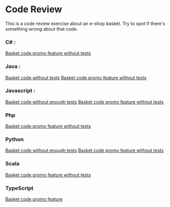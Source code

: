 # Code Review

This is a code review exercise about an e-shop basket.
Try to spot if there's something wrong about that code.

### C# :

[Basket code promo feature without tests](https://github.com/shodo-nantes/code-review-interview/pull/1/files)

### Java :
 
[Basket code without tests](https://github.com/shodo-nantes/code-review-interview/pull/2/files)
[Basket code promo feature without tests](https://github.com/Tarcaye/code-review-interview/pull/2/files)

### Javascript :

[Basket code without enough tests](https://github.com/Tarcaye/code-review-interview/pull/3/files)
[Basket code promo feature without tests](https://github.com/Tarcaye/code-review-interview/pull/4/files)

### Php

[Basket code promo feature without tests](https://github.com/shodo-nantes/code-review-interview/pull/6/files)

### Python

[Basket code without enough tests](https://github.com/shodo-nantes/code-review-interview/pull/4/files)
[Basket code promo feature without tests](https://github.com/Tarcaye/code-review-interview/pull/11/files)

### Scala

[Basket code promo feature without tests](https://github.com/shodo-nantes/code-review-interview/pull/5)

### TypeScript

[Basket code promo feature](https://github.com/shodo-nantes/code-review-interview/pull/3/files)